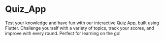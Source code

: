 # Quiz_App
 Test your knowledge and have fun with our interactive Quiz App, built using Flutter. Challenge yourself with a variety of topics, track your scores, and improve with every round. Perfect for learning on the go!
